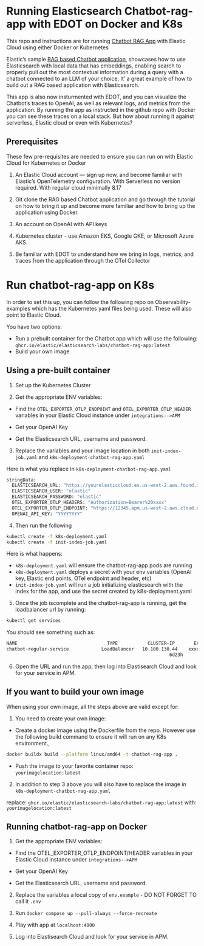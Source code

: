 # Running Elasticsearch Chatbot-rag-app with EDOT on Docker and K8s

This repo and instructions are for running [Chatbot RAG App](https://github.com/elastic/elasticsearch-labs/tree/main/example-apps/chatbot-rag-app) with Elastic Cloud using either Docker or Kubernetes

Elastic’s sample [RAG based Chatbot application](https://github.com/elastic/elasticsearch-labs/tree/main/example-apps/chatbot-rag-app), showcases how to use Elasticsearch with local data that has embeddings, enabling search to properly pull out the most contextual information during a query with a chatbot connected to an LLM of your choice.  It’ a great example of how to build out a RAG based application with Elasticsearch. 

This app is also now insturmented with EDOT, and you can visualize the Chatbot’s traces to OpenAI, as well as relevant logs, and metrics from the application. By running the app as instructed in the github repo with Docker you can see these traces on a local stack. But how about running it against serverless, Elastic cloud or even with Kubernetes?

## Prerequisites

These few pre-requisites are needed to ensure you can run on with Elastic Cloud for Kubernetes or Docker

1. An Elastic Cloud account — sign up now, and become familiar with Elastic’s OpenTelemetry configuration. With Serverless no version required. With regular cloud minimally 8.17

2. Git clone the RAG based Chatbot application and go through the tutorial on how to bring it up and become more familiar and how to bring up the application using Docker.

3. An account on OpenAI with API keys

4. Kubernetes cluster - use Amazon EKS, Google GKE, or Microsoft Azure AKS.

5. Be familiar with EDOT to understand how we bring in logs, metrics, and traces from the application through the OTel Collector


# Run chatbot-rag-app on K8s

In order to set this up, you can follow the following repo on Observability-examples which has the Kubernetes yaml files being used. These will also point to Elastic Cloud.

You have two options:
* Run a prebuilt container for the Chatbot app which will use the following:
`ghcr.io/elastic/elasticsearch-labs/chatbot-rag-app:latest`
* Build your own image

## Using a pre-built container

1. Set up the Kubernetes Cluster

2. Get the appropriate ENV variables:

- Find the `OTEL_EXPORTER_OTLP_ENDPOINT` and `OTEL_EXPORTER_OTLP_HEADER` variables in your Elastic Cloud instance under `integrations-->APM` 

- Get your OpenAI Key

- Get the Elasticsearch URL, username and password.

3. Replace the variables and your image location in both `init-index-job.yaml` and `k8s-deployment-chatbot-rag-app.yaml`

Here is what you replace in `k8s-deployment-chatbot-rag-app.yaml`

```bash
stringData:
  ELASTICSEARCH_URL: "https://yourelasticcloud.es.us-west-2.aws.found.io"
  ELASTICSEARCH_USER: "elastic"
  ELASTICSEARCH_PASSWORD: "elastic"
  OTEL_EXPORTER_OTLP_HEADERS: "Authorization=Bearer%20xxxx"
  OTEL_EXPORTER_OTLP_ENDPOINT: "https://12345.apm.us-west-2.aws.cloud.es.io:443"
  OPENAI_API_KEY: "YYYYYYYY"
```

4. Then run the following

```bash
kubectl create -f k8s-deployment.yaml
kubectl create -f init-index-job.yaml
```

Here is what happens:

- `k8s-deployment.yaml` will ensure the chatbot-rag-app pods are running
- `k8s-deployment.yaml` deploys a secret with your env variables (OpenAI key, Elastic end points, OTel endpoint and header, etc)
- `init-index-job.yaml` will run a job initializing elasticsearch with the index for the app, and use the secret created by k8s-deployment.yaml


5. Once the job iscomplete and the chatbot-rag-app is running, get the loadbalancer url by running:

```bash
kubectl get services
```

You should see something such as:
```bash
NAME                                 TYPE           CLUSTER-IP       EXTERNAL-IP                                                               PORT(S)                                                                     AGE
chatbot-regular-service            LoadBalancer   10.100.130.44    xxxxxxxxx-1515488226.us-west-2.elb.amazonaws.com   80:30748/TCP    
                                                            6d23h
```

6. Open the URL and run the app, then log into Elastisearch Cloud and look for your service in APM.

## If you want to build your own image

When using your own image, all the steps above are valid except for:

1. You need to create your own image:

* Create a docker image using the Dockerfile from the repo. However use the following build command to ensure it will run on any K8s environment.,

```bash
docker buildx build --platform linux/amd64 -t chatbot-rag-app .
```

* Push the image to your favorite container repo: `yourimagelocation:latest`

2. In addition to step 3 above you will also have to replace the image in  `k8s-deployment-chatbot-rag-app.yaml`

replace: 
`ghcr.io/elastic/elasticsearch-labs/chatbot-rag-app:latest`
with:
`yourimagelocation:latest`


## Running chatbot-rag-app on Docker

1. Get the appropriate ENV variables:

- Find the OTEL_EXPORTER_OTLP\_ENDPOINT/HEADER variables in your Elastic Cloud instance under `integrations-->APM` 

- Get your OpenAI Key

- Get the Elasticsearch URL, username and password.

2. Replace the variables a local copy of `env.example` - DO NOT FORGET TO call it `.env`

3. Run `docker compose up --pull-always --force-recreate`

4. Play with app at `localhost:4000`

5. Log into Elastisearch Cloud and look for your service in APM.

